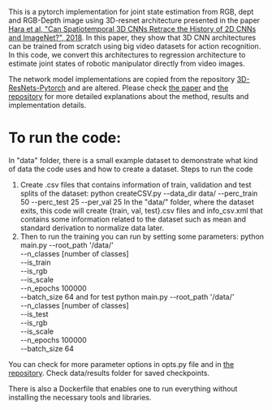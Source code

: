 This is a pytorch implementation for joint state estimation from RGB, dept and RGB-Depth image using 3D-resnet architecture presented in the paper [Hara et al, "Can Spatiotemporal 3D CNNs Retrace the History of 2D CNNs and ImageNet?", 2018](http://openaccess.thecvf.com/content_cvpr_2018/html/Hara_Can_Spatiotemporal_3D_CVPR_2018_paper.html). In this paper, they show that 3D CNN architectures can be trained from scratch using big video datasets for action recognition. In this code, we convert this architectures to regression architecture to estimate joint states of robotic manipulator directly from video images.
 
The network model implementations are copied from the repository [3D-ResNets-Pytorch](https://github.com/kenshohara/3D-ResNets-PyTorch) and are altered. Please check [the paper](http://openaccess.thecvf.com/content_cvpr_2018/html/Hara_Can_Spatiotemporal_3D_CVPR_2018_paper.html) and [the repository](https://github.com/kenshohara/3D-ResNets-PyTorch) for more detailed explanations about the method, results and implementation details.

# To run the code:
In "data" folder, there is a small example dataset to demonstrate what kind of data the code uses and how to create a dataset.
Steps to run the code
1. Create .csv files that contains information of train, validation and test splits of the dataset:
python createCSV.py --data_dir data/ --perc_train 50 --perc_test 25 --per_val 25
In the "data/" folder, where the dataset exits, this code will create {train, val, test}.csv files and info_csv.xml that contains some information related to the dataset such as mean and standard derivation to normalize data later.
2. Then to run the training you can run by setting some parameters:
python main.py --root_path '/data/' \
               --n_classes [number of classes] \
               --is_train \
               --is_rgb \
               --is_scale \
               --n_epochs 100000 \
               --batch_size 64
and for test 
python main.py --root_path '/data/' \
               --n_classes [number of classes] \
               --is_test \
               --is_rgb \
               --is_scale \
               --n_epochs 100000 \
               --batch_size 64               
 
You can check for more parameter options in opts.py file and in [the repository](https://github.com/kenshohara/3D-ResNets-PyTorch).
Check data/results folder for saved checkpoints. 

There is also a Dockerfile that enables one to run everything without installing the necessary tools and libraries.



